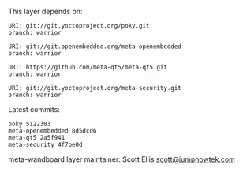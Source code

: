 This layer depends on:

    URI: git://git.yoctoproject.org/poky.git
    branch: warrior

    URI: git://git.openembedded.org/meta-openembedded
    branch: warrior

    URI: https://github.com/meta-qt5/meta-qt5.git
    branch: warrior

    URI: git://git.yoctoproject.org/meta-security.git
    branch: warrior

Latest commits:

    poky 5122303
    meta-openembedded 8d5dcd6
    meta-qt5 2a5f941
    meta-security 4f7be0d

meta-wandboard layer maintainer: Scott Ellis <scott@jumpnowtek.com>
